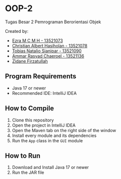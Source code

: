 # OOP-2
Tugas Besar 2 Pemrograman Berorientasi Objek

Created by:
- [Ezra M C M H - 13521073](https://github.com/ezramcmh)
- [Christian Albert Hasiholan - 13521078](https://github.com/ChrisAlberth)
- [Tobias Natalio Sianipar - 13521090](https://github.com/tobisns)
- [Ammar Rasyad Chaeroel - 13521136](https://github.com/ammarasyad)
- [Zidane Firzatullah](https://github.com/zidane-itb)

## Program Requirements
- Java 17 or newer
- Recommended IDE: IntelliJ IDEA

## How to Compile
1. Clone this repository
2. Open the project in IntelliJ IDEA
3. Open the Maven tab on the right side of the window
4. Install every module and its dependencies
5. Run the `App` class in the `GUI` module

## How to Run
1. Download and Install Java 17 or newer
2. Run the JAR file
